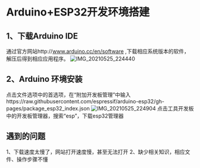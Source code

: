 # Arduino+ESP32开发环境搭建

## 1、下载Arduino IDE
 通过官方网站http://www.arduino.cc/en/software ,下载相应系统版本的软件，解压后得到相应应用程序。
![IMG_20210525_224440](https://user-images.githubusercontent.com/80243979/119518139-d759ab00-bdaa-11eb-9342-75acfdf63541.jpg)
## 2、Arduino 环境安装
点击文件选项中的首选项，在“附加开发板管理”中输入https://raw.githubusercontent.com/espressif/arduino-esp32/gh-pages/package_esp32_index.json
![IMG_20210525_224904](https://user-images.githubusercontent.com/80243979/119518981-9b731580-bdab-11eb-82ea-c944a82f95af.jpg)
点击工具开发板中的开发板管理器，搜索“esp”，下载esp32管理器

## 遇到的问题
1、下载速度太慢了，网站打开速度慢，甚至无法打开
2、缺少相关知识，相应文件、操作步骤不懂
